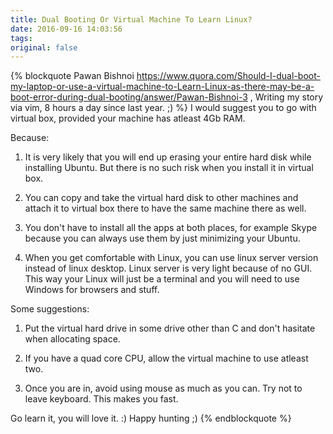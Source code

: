 ```yaml
---
title: Dual Booting Or Virtual Machine To Learn Linux?
date: 2016-09-16 14:03:56
tags:
original: false
---
```

{% blockquote Pawan Bishnoi https://www.quora.com/Should-I-dual-boot-my-laptop-or-use-a-virtual-machine-to-Learn-Linux-as-there-may-be-a-boot-error-during-dual-booting/answer/Pawan-Bishnoi-3 , Writing my story via vim, 8 hours a day since last year. ;) %}
I would suggest you to go with virtual box, provided your machine has atleast 4Gb RAM.

Because:
1. It is very likely that you will end up erasing your entire hard disk while installing Ubuntu. But there is no such risk when you install it in virtual box.

<!-- more -->
2. You can copy and take the virtual hard disk to other machines and attach it to virtual box there to have the same machine there as well.

3. You don't have to install all the apps at both places, for example Skype because you can always use them by just minimizing your Ubuntu.

4. When you get comfortable with Linux, you can use linux server version instead of linux desktop. Linux server is very light because of no GUI.
This way your Linux will just be a terminal and you will need to use Windows for browsers and stuff. 

Some suggestions:
1. Put the virtual hard drive in some drive other than C and don't hasitate when allocating space.

2. If you have a quad core CPU, allow the virtual machine to use atleast two.

3. Once you are in, avoid using mouse as much as you can. Try not to leave keyboard. This makes you fast.

Go learn it, you will love it. :)
Happy hunting ;)
{% endblockquote %}